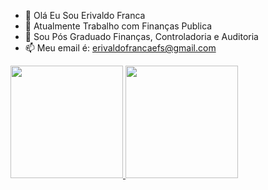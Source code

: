 - 👋 Olá Eu Sou Erivaldo Franca
- 👀 Atualmente Trabalho com Finanças Publica
- 🌱 Sou Pós Graduado Finanças, Controladoria e Auditoria
- 📫 Meu email é: erivaldofrancaefs@gmail.com

<div>
  <a href="https://github.com/erivaldofranca">
  <img height="180em" src="https://github-readme-stats.vercel.app/api?sername=erivaldofranca&show_icons=true&theme=dracula&include_all_commits=true&count_private=true"/>
  <img height="180em" src="https://github-readme-stats.vercel.app/api/top-langs/?username=erivaldofranca&layout=compact&langs_count=7&theme=dracula"/>
</div>

